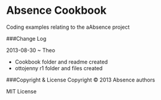 Absence Cookbook
================

Coding examples relating to the aAbsence project

###Change Log

2013-08-30 ~ Theo
* Cookbook folder and readme created
* ottojenny r1 folder and files created

 
###Copyright & License
Copyright &copy; 2013 Absence authors

MIT License
